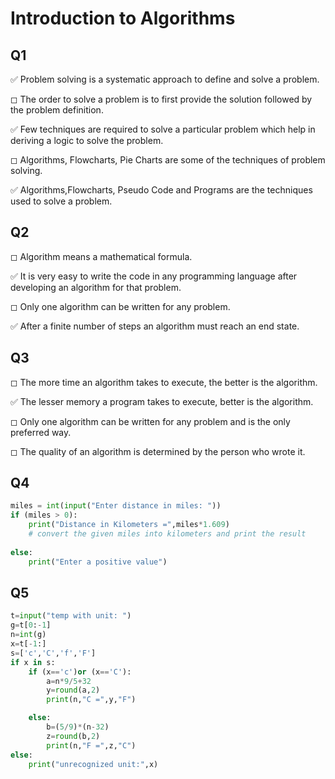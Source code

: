 # Introduction to Algorithms






## Q1

✅ Problem solving is a systematic approach to define and solve a problem.

◻︎ The order to solve a problem is to first provide the solution followed by the problem definition.

✅ Few techniques are required to solve a particular problem which help in deriving a logic to solve the problem.

◻︎ Algorithms, Flowcharts, Pie Charts are some of the techniques of problem solving.

✅ Algorithms,Flowcharts, Pseudo Code and Programs are the techniques used to solve a problem.

## Q2

◻︎ Algorithm means a mathematical formula.

✅ It is very easy to write the code in any programming language after developing an algorithm for that problem.

◻︎ Only one algorithm can be written for any problem.

✅ After a finite number of steps an algorithm must reach an end state.

## Q3

◻︎ The more time an algorithm takes to execute, the better is the algorithm.

✅ The lesser memory a program takes to execute, better is the algorithm.

◻︎ Only one algorithm can be written for any problem and is the only preferred way.

◻︎ The quality of an algorithm is determined by the person who wrote it.

## Q4


```python
miles = int(input("Enter distance in miles: "))
if (miles > 0):
    print("Distance in Kilometers =",miles*1.609)
    # convert the given miles into kilometers and print the result
    
else:
    print("Enter a positive value")

```

## Q5


```python
t=input("temp with unit: ")
g=t[0:-1]
n=int(g)
x=t[-1:]
s=['c','C','f','F']
if x in s:
    if (x=='c')or (x=='C'):
        a=n*9/5+32
        y=round(a,2)
        print(n,"C =",y,"F")

    else:
        b=(5/9)*(n-32)
        z=round(b,2)
        print(n,"F =",z,"C")
else:
    print("unrecognized unit:",x)
```
